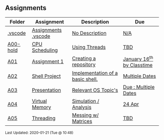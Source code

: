 ## Assignments
| Folder | Assignment | Description | Due|
 | ------------|------------|------------|------------|
 | [.vscode](https://github.com/rugbyprof/5143-Operating-Systems/tree/master/Assignments/.vscode) | [ Assignments .vscode ](https://github.com/rugbyprof/5143-Operating-Systems/tree/master/Assignments/.vscode) | [ No Description](https://github.com/rugbyprof/5143-Operating-Systems/tree/master/Assignments/.vscode) | [N/A](https://github.com/rugbyprof/5143-Operating-Systems/tree/master/Assignments/.vscode) |
 | [A00-hold](https://github.com/rugbyprof/5143-Operating-Systems/tree/master/Assignments/A00-hold) | [ CPU Scheduling ](https://github.com/rugbyprof/5143-Operating-Systems/tree/master/Assignments/A00-hold) | [ Using Threads](https://github.com/rugbyprof/5143-Operating-Systems/tree/master/Assignments/A00-hold) | [TBD](https://github.com/rugbyprof/5143-Operating-Systems/tree/master/Assignments/A00-hold) |
 | [A01](https://github.com/rugbyprof/5143-Operating-Systems/tree/master/Assignments/A01) | [ Assignment 1 ](https://github.com/rugbyprof/5143-Operating-Systems/tree/master/Assignments/A01) | [ Creating a repository](https://github.com/rugbyprof/5143-Operating-Systems/tree/master/Assignments/A01) | [January 16<sup>th</sup> by Classtime](https://github.com/rugbyprof/5143-Operating-Systems/tree/master/Assignments/A01) |
 | [A02](https://github.com/rugbyprof/5143-Operating-Systems/tree/master/Assignments/A02) | [ Shell Project ](https://github.com/rugbyprof/5143-Operating-Systems/tree/master/Assignments/A02) | [ Implementation of a basic shell.](https://github.com/rugbyprof/5143-Operating-Systems/tree/master/Assignments/A02) | [Multiple Dates](https://github.com/rugbyprof/5143-Operating-Systems/tree/master/Assignments/A02) |
 | [A03](https://github.com/rugbyprof/5143-Operating-Systems/tree/master/Assignments/A03) | [ Presentation ](https://github.com/rugbyprof/5143-Operating-Systems/tree/master/Assignments/A03) | [ Relevant OS Topic's](https://github.com/rugbyprof/5143-Operating-Systems/tree/master/Assignments/A03) | [Due : Multiple Dates](https://github.com/rugbyprof/5143-Operating-Systems/tree/master/Assignments/A03) |
 | [A04](https://github.com/rugbyprof/5143-Operating-Systems/tree/master/Assignments/A04) | [ Virtual Memory ](https://github.com/rugbyprof/5143-Operating-Systems/tree/master/Assignments/A04) | [ Simulation / Analysis](https://github.com/rugbyprof/5143-Operating-Systems/tree/master/Assignments/A04) | [24 Apr](https://github.com/rugbyprof/5143-Operating-Systems/tree/master/Assignments/A04) |
 | [A05](https://github.com/rugbyprof/5143-Operating-Systems/tree/master/Assignments/A05) | [ Threading ](https://github.com/rugbyprof/5143-Operating-Systems/tree/master/Assignments/A05) | [ Messing w/ Matrices](https://github.com/rugbyprof/5143-Operating-Systems/tree/master/Assignments/A05) | [TBD](https://github.com/rugbyprof/5143-Operating-Systems/tree/master/Assignments/A05) |

<sup>Last Updated: 2020-01-21 (Tue @ 10:48)</sup>